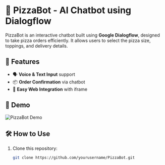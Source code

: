 # 🍕 PizzaBot - AI Chatbot using Dialogflow

PizzaBot is an interactive chatbot built using **Google Dialogflow**, designed to take pizza orders efficiently. It allows users to select the pizza size, toppings, and delivery details.

## 🚀 Features
- 🗣️ **Voice & Text Input** support  
- 📦 **Order Confirmation** via chatbot  
- 🔗 **Easy Web Integration** with iframe  

## 🎥 Demo
![PizzaBot Demo]([pizza_bot_demo.gif](https://github.com/Suriyancdurai/Pizza-Chat-Bot/blob/main/pizza%20bot%20gif.mp4))

## 🛠️ How to Use
1. Clone this repository:  
   ```sh
   git clone https://github.com/yourusername/PizzaBot.git
